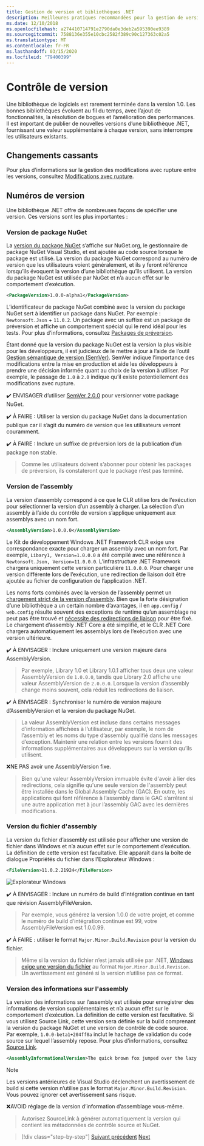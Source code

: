```yaml
---
title: Gestion de version et bibliothèques .NET
description: Meilleures pratiques recommandées pour la gestion de version des bibliothèques .NET.
ms.date: 12/10/2018
ms.openlocfilehash: a274410714791e2790da0e3deb2a595390ee9389
ms.sourcegitcommit: 7588136e355e10cbc2582f389c90c127363c02a5
ms.translationtype: MT
ms.contentlocale: fr-FR
ms.lasthandoff: 03/15/2020
ms.locfileid: "79400399"
---
```

# <a name="versioning"></a>Contrôle de version

Une bibliothèque de logiciels est rarement terminée dans la version 1.0. Les bonnes bibliothèques évoluent au fil du temps, avec l’ajout de fonctionnalités, la résolution de bogues et l’amélioration des performances. Il est important de publier de nouvelles versions d’une bibliothèque .NET, fournissant une valeur supplémentaire à chaque version, sans interrompre les utilisateurs existants.

## <a name="breaking-changes"></a>Changements cassants

Pour plus d’informations sur la gestion des modifications avec rupture entre les versions, consultez [Modifications avec rupture](./breaking-changes.md).

## <a name="version-numbers"></a>Numéros de version

Une bibliothèque .NET offre de nombreuses façons de spécifier une version. Ces versions sont les plus importantes :

### <a name="nuget-package-version"></a>Version de package NuGet

La [version du package NuGet](/nuget/reference/package-versioning) s’affiche sur NuGet.org, le gestionnaire de package NuGet Visual Studio, et est ajoutée au code source lorsque le package est utilisé. La version du package NuGet correspond au numéro de version que les utilisateurs voient généralement, et ils y feront référence lorsqu’ils évoquent la version d’une bibliothèque qu’ils utilisent. La version du package NuGet est utilisée par NuGet et n’a aucun effet sur le comportement d’exécution.

```xml
<PackageVersion>1.0.0-alpha1</PackageVersion>
```

L’identificateur de package NuGet combiné avec la version du package NuGet sert à identifier un package dans NuGet. Par exemple : `Newtonsoft.Json` + `11.0.2`. Un package avec un suffixe est un package de préversion et affiche un comportement spécial qui le rend idéal pour les tests. Pour plus d’informations, consultez [Packages de préversion](./nuget.md#pre-release-packages).

Étant donné que la version du package NuGet est la version la plus visible pour les développeurs, il est judicieux de le mettre à jour à l’aide de l’outil [Gestion sémantique de version (SemVer)](https://semver.org/). SemVer indique l’importance des modifications entre la mise en production et aide les développeurs à prendre une décision informée quant au choix de la version à utiliser. Par exemple, le passage de `1.0` à `2.0` indique qu’il existe potentiellement des modifications avec rupture.

✔️ ENVISAGER d’utiliser [SemVer 2.0.0](https://semver.org/) pour versionner votre package NuGet.

✔️ À FAIRE : Utiliser la version du package NuGet dans la documentation publique car il s’agit du numéro de version que les utilisateurs verront couramment.

✔️ À FAIRE : Inclure un suffixe de préversion lors de la publication d’un package non stable.

> Comme les utilisateurs doivent s’abonner pour obtenir les packages de préversion, ils constateront que le package n’est pas terminé.

### <a name="assembly-version"></a>Version de l’assembly

La version d’assembly correspond à ce que le CLR utilise lors de l’exécution pour sélectionner la version d’un assembly à charger. La sélection d’un assembly à l’aide du contrôle de version s’applique uniquement aux assemblys avec un nom fort.

```xml
<AssemblyVersion>1.0.0.0</AssemblyVersion>
```

Le Kit de développement Windows .NET Framework CLR exige une correspondance exacte pour charger un assembly avec un nom fort. Par exemple, `Libary1, Version=1.0.0.0` a été compilé avec une référence à `Newtonsoft.Json, Version=11.0.0.0`. L’infrastructure .NET Framework chargera uniquement cette version particulière `11.0.0.0`. Pour charger une version différente lors de l’exécution, une redirection de liaison doit être ajoutée au fichier de configuration de l’application .NET.

Les noms forts combinés avec la version de l’assembly permet un [chargement strict de la version d’assembly](../assembly/versioning.md). Bien que la forte désignation d’une bibliothèque a un certain nombre d’avantages, il en `app.config` / `web.config` résulte souvent des exceptions de runtime qu’un assemblage ne peut pas être trouvé et [nécessite des redirections de liaison](../../framework/configure-apps/redirect-assembly-versions.md) pour être fixé. Le chargement d’assembly .NET Core a été simplifié, et le CLR .NET Core chargera automatiquement les assemblys lors de l’exécution avec une version ultérieure.

✔️ À ENVISAGER : Inclure uniquement une version majeure dans AssemblyVersion.

> Par exemple, Library 1.0 et Library 1.0.1 afficher tous deux une valeur AssemblyVersion de `1.0.0.0`, tandis que Library 2.0 affiche une valeur AssemblyVersion de `2.0.0.0`. Lorsque la version d’assembly change moins souvent, cela réduit les redirections de liaison.

✔️ À ENVISAGER : Synchroniser le numéro de version majeure d’AssemblyVersion et la version du package NuGet.

> La valeur AssemblyVersion est incluse dans certains messages d’information affichées à l’utilisateur, par exemple, le nom de l’assembly et les noms du type d’assembly qualifié dans les messages d’exception. Maintenir une relation entre les versions fournit des informations supplémentaires aux développeurs sur la version qu’ils utilisent.

❌NE PAS avoir une AssemblyVersion fixe.

> Bien qu'une valeur AssemblyVersion immuable évite d'avoir à lier des redirections, cela signifie qu'une seule version de l'assembly peut être installée dans le Global Assembly Cache (GAC). En outre, les applications qui font référence à l’assembly dans le GAC s’arrêtent si une autre application met à jour l’assembly GAC avec les dernières modifications.

### <a name="assembly-file-version"></a>Version du fichier d'assembly

La version du fichier d’assembly est utilisée pour afficher une version de fichier dans Windows et n’a aucun effet sur le comportement d’exécution. La définition de cette version est facultative. Elle apparaît dans la boîte de dialogue Propriétés du fichier dans l’Explorateur Windows :

```xml
<FileVersion>11.0.2.21924</FileVersion>
```

![Explorateur Windows](./media/versioning/win-properties.png "Explorateur Windows")

✔️ À ENVISAGER : Inclure un numéro de build d’intégration continue en tant que révision AssemblyFileVersion.

> Par exemple, vous générez la version 1.0.0 de votre projet, et comme le numéro de build d’intégration continue est 99, votre AssemblyFileVersion est 1.0.0.99.

✔️ À FAIRE : utiliser le format `Major.Minor.Build.Revision` pour la version du fichier.

> Même si la version du fichier n’est jamais utilisée par .NET, [Windows exige une version du fichier](/windows/desktop/menurc/versioninfo-resource) au format `Major.Minor.Build.Revision`. Un avertissement est généré si la version n’utilise pas ce format.

### <a name="assembly-informational-version"></a>Version des informations sur l'assembly

La version des informations sur l’assembly est utilisée pour enregistrer des informations de version supplémentaires et n’a aucun effet sur le comportement d’exécution. La définition de cette version est facultative. Si vous utilisez Source Link, cette version sera définie sur la build comprenant la version du package NuGet et une version de contrôle de code source. Par exemple, `1.0.0-beta1+204ff0a` inclut le hachage de validation du code source sur lequel l’assembly repose. Pour plus d’informations, consultez [Source Link](./sourcelink.md).

```xml
<AssemblyInformationalVersion>The quick brown fox jumped over the lazy dog.</AssemblyInformationalVersion>
```

> [!NOTE]
> Les versions antérieures de Visual Studio déclenchent un avertissement de build si cette version n’utilise pas le format `Major.Minor.Build.Revision`. Vous pouvez ignorer cet avertissement sans risque.

❌AVOID réglage de la version d’information d’assemblage vous-même.

> Autorisez SourceLink à générer automatiquement la version qui contient les métadonnées de contrôle source et NuGet.

>[!div class="step-by-step"]
>[Suivant précédent](publish-nuget-package.md)
>[Next](breaking-changes.md)
